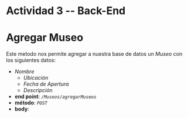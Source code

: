 # Actividad 3 -- Back-End

# **Agregar Museo** 
Este metodo nos permite agregar a nuestra base de datos un *Museo* con los siguientes datos:
* *Nombre*
  * *Ubicación*
  * *Fecha de Apertura*
  * *Descripción*
* **end point**: *`/Museos/agregarMuseos`*
* **método**: *`POST`*
* **body**:  

